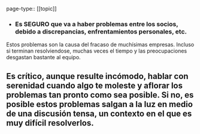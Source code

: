 page-type:: [[topic]]
- ### Es SEGURO que va a haber problemas entre los socios, debido a discrepancias, enfrentamientos personales, etc.

Estos problemas son la causa del fracaso de muchísimas empresas. Incluso si terminan resolviendose, muchas veces el tiempo y las preocupaciones desgastan bastante al equipo.

Es crítico, aunque resulte incómodo, hablar con serenidad cuando algo te moleste y aflorar los problemas tan pronto como sea posible. Si no, es posible estos problemas salgan a la luz en medio de una discusión tensa, un contexto en el que es muy difícil resolverlos.
  - 


